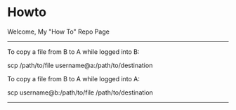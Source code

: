 # Howto
Welcome, My "How To" Repo Page

***********************************************

To copy a file from B to A while logged into B:

scp /path/to/file username@a:/path/to/destination

To copy a file from B to A while logged into A:

scp username@b:/path/to/file /path/to/destination

***********************************************

